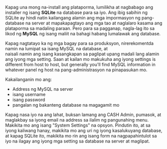 Kapag una mong na-install ang plataporma, lumilikha at nagbabago ang installer ng isang **SQLite** na database para sa iyo. 
Ang ibig sabihin ng SQLite ay hindi natin kailangang alamin ang mga impormasyon ng pang-database na server at mapakapagtayo ang mga tao at naglalaro 
kasama ang plataporma sa madaling paraan. Pero para sa pagganap, nagla-lag ito sa likod ng **MySQL** ng isang maliit na bahagi habang lumalawak ang database. 

Kapag nagtatayo ka ng mga bagay para sa produksyon, nirerekomentda namin na lumipat sa isang MySQL na database, at  
naisali namin ang isang kasangkapan sa paglipat upang madali lang alamin ang iyong mga setting. Saan at kailan mo makukuha ang iyong 
settings is different from host to host, but generally you'll find MySQL information in whatever 
panel ng host na pang-administrasyon na pinapasukan mo. 

Kakailanganin mo ang: 

 - Address ng MySQL na server
 - isang username
 - isang password
 - pangalan ng bakanteng database na magagamit mo

Kapag nasa iyo na ang lahat, buksan lamang ang CASH Admin, pumasok, at maglakbay sa iyong email na address sa ilalim ng
pangunahing menu. Makikita mo ang isang "System Settings" na opsyon. Pindutin ito, at sa iyong kaliwang hanay, makikita mo 
ang uri ng iyong kasalukuyang database, at kapag SQLite ito, makikita mo rin ang isang form na nagpapahintulot sa iyo na ilagay ang iyong
mga setting sa database na server at maglipat. 
